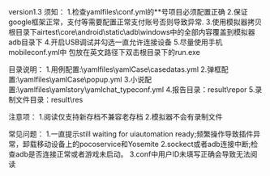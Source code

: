 version1.3
须知：
1.检查yamlfiles\conf.yml的**号项目必须配置正确
2.保证google框架正常，支付等需要配置正常支付账号否则导致异常.
3.使用模拟器拷贝根目录下airtest\core\android\static\adb\windows中的全部内容覆盖到模拟器adb目录下
4.开启USB调试并勾选一直允许连接设备
5.尽量使用手机mobileconf.yml中
包放在英文路径下双击根目录下的run.exe

目录说明：
1.用例配置:\yamlfiles\yamlCase\casedatas.yml
2.弹框配置:\yamlfiles\yamlCase\popup.yml
3.小说配置:\yamlfiles\yamlstory\yamlchat_typeconf.yml
4.报告目录：result\repor
5.录制文件目录：result\res

注意项：
1.阅读仅支持新存档不兼容老存档
2.模拟器不会有录制文件

常见问题：
1.一直提示still waiting for uiautomation ready;频繁操作导致插件异常，卸载移动设备上的pocoservice和Yosemite
2.sockect或者adb连接中断;检查adb是否连接正常或者游戏未启动。
3.conf中用户ID未填写正确会导致无法阅读